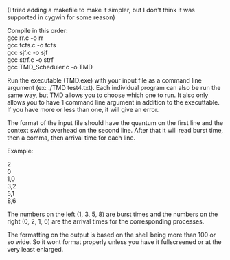 (I tried adding a makefile to make it simpler, but I don't think it was supported in cygwin for some reason)

Compile in this order: <br>
    gcc rr.c -o rr<br>
    gcc fcfs.c -o fcfs<br>
    gcc sjf.c -o sjf<br>
    gcc strf.c -o strf<br>
    gcc TMD_Scheduler.c -o TMD<br>
    
Run the executable (TMD.exe) with your input file as a command line argument (ex: ./TMD test4.txt).
Each individual program can also be run the same way, but TMD allows you to choose which one to run.
It also only allows you to have 1 command line argument in addition to the executtable.
If you have more or less than one, it will give an error.

The format of the input file should have the quantum on the first line and the context switch overhead on the second line.
After that it will read burst time, then a comma, then arrival time for each line.

Example:

2<br>
0<br>
1,0<br>
3,2<br>
5,1<br>
8,6<br>

The numbers on the left (1, 3, 5, 8) are burst times and the numbers on the right (0, 2, 1, 6) are the arrival times for the corresponding processes.

The formatting on the output is based on the shell being more than 100 or so wide. So it wont format properly unless you have it fullscreened or at the very least enlarged.